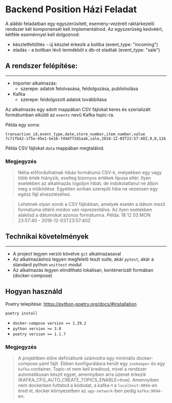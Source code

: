 # Backend Position Házi Feladat

A alábbi feladatban egy egyszerűsített, esemény-vezérelt raktárkezelő rendszer két komponensét kell implementálnod. Az egyszerűség kedvéért, kétféle eseménnyel kell dolgoznod:

* készletfeltöltés - új készlet érkezik a boltba (event_type: "incoming")
* eladás - a boltban lévő termékből x db-ot eladtak (event_type: "sale")

## A rendszer felépítése:
---

* Importer alkalmazás:
  * szerepe: adatok felolvasása, feldolgozása, publisholása
* Kafka
  * szerepe: feldolgozott adatok továbbítása

Az alkalmazás egy adott mappában CSV fájlokat keres és szerializált formátumban elküldi az `events` nevű Kafka topic-ra.


Példa egy sorra:
```
transaction_id,event_type,date,store_number,item_number,value
7c71fb42-1f5e-45e1-be16-7d4d772d1aab,sale,2018-12-03T23:57:40Z,9,8,116
```

Példa CSV fájlokat `data` mappában megtalálod.

### Megjegyzés

> Néha előfordulhatnak hibás formátumú CSV-k, melyekben egy vagy több érték hiányzik, esetleg bizonyos értékek típusa eltér. Ilyen esetekben az alkalmazás logoljon hibát, de indokolatlanul ne álljon meg a működése. Egyetlen sorban szereplő hiba ne vezessen egy egész fájl elvesztéséhez.

> Lehetnek olyan sorok a CSV fájlokban, amelyek esetén a dátum mező formátuma eltérő módon van reprezentálva. Az ilyen esetekben alakítsd a dátumokat azonos formátumra. Példa: 18 12 03 MON 23:57:40 - 2018-12-03T23:57:40Z

## Technikai követelmények
---

* A project legyen verzió követve `git` alkalmazasaval
* Az alkalmazáshoz legyen megfelelő teszt suite, akár `pytest`, akár a standard python `unittest` modul
* Az alkalmazás legyen elindítható lokálisan, konténerizált formában (docker-compose)


## Hogyan használd

Poetry telepítése: https://python-poetry.org/docs/#installation

```
poetry install
```

* `docker-compose version >= 1.29.2`
* `python version >= 3.8`
* `poetry version >= 1.1.7`

### Megjegyzés

> A projektben előre definiáltunk számodra egy minimális docker-compose.yaml fájlt. Ebben konfigurálásra került egy `zookeeper` és egy `kafka` container. Topic-ot nem kell kreálnod, mivel a rendszer automatikusan készít egyet, amennyiben arra üzenet érkezik (KAFKA_CFG_AUTO_CREATE_TOPICS_ENABLE=true). Amennyiben nem dockerben futtatod a kódodat, a kafka-t a `localhost:9094`-en éred el, docker környezetben az `app-network`-ben pedig `kafka:9094`-en.
